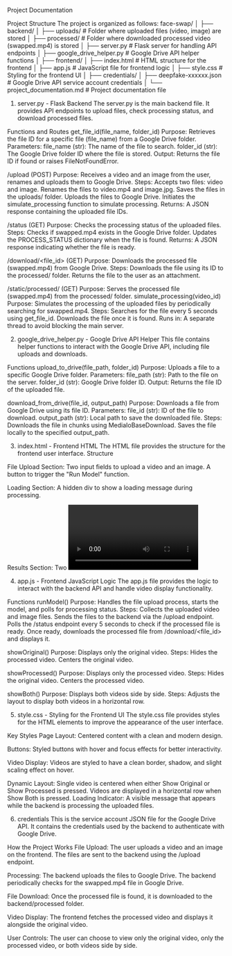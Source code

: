 Project Documentation

Project Structure
The project is organized as follows:
face-swap/
│
├── backend/
│   ├── uploads/                # Folder where uploaded files (video, image) are stored
│   ├── processed/              # Folder where downloaded processed video (swapped.mp4) is stored
│   ├── server.py               # Flask server for handling API endpoints
│   ├── google_drive_helper.py  # Google Drive API helper functions
│
├── frontend/
│   ├── index.html              # HTML structure for the frontend
│   ├── app.js                  # JavaScript file for frontend logic
│   ├── style.css               # Styling for the frontend UI
│
├── credentials/
│   ├── deepfake-xxxxxx.json    # Google Drive API service account credentials
│
└── project_documentation.md    # Project documentation file
1. server.py - Flask Backend
The server.py is the main backend file. It provides API endpoints to upload files, check processing status, and download processed files.

Functions and Routes
get_file_id(file_name, folder_id)
Purpose: Retrieves the file ID for a specific file (file_name) from a Google Drive folder.
Parameters:
file_name (str): The name of the file to search.
folder_id (str): The Google Drive folder ID where the file is stored.
Output: Returns the file ID if found or raises FileNotFoundError.

/upload (POST)
Purpose: Receives a video and an image from the user, renames and uploads them to Google Drive.
Steps:
Accepts two files: video and image.
Renames the files to video.mp4 and image.jpg.
Saves the files in the uploads/ folder.
Uploads the files to Google Drive.
Initiates the simulate_processing function to simulate processing.
Returns: A JSON response containing the uploaded file IDs.

/status (GET)
Purpose: Checks the processing status of the uploaded files.
Steps:
Checks if swapped.mp4 exists in the Google Drive folder.
Updates the PROCESS_STATUS dictionary when the file is found.
Returns: A JSON response indicating whether the file is ready.

/download/<file_id> (GET)
Purpose: Downloads the processed file (swapped.mp4) from Google Drive.
Steps:
Downloads the file using its ID to the processed/ folder.
Returns the file to the user as an attachment.

/static/processed/<filename> (GET)
Purpose: Serves the processed file (swapped.mp4) from the processed/ folder.
simulate_processing(video_id)
Purpose: Simulates the processing of the uploaded files by periodically searching for swapped.mp4.
Steps:
Searches for the file every 5 seconds using get_file_id.
Downloads the file once it is found.
Runs in: A separate thread to avoid blocking the main server.

2. google_drive_helper.py - Google Drive API Helper
This file contains helper functions to interact with the Google Drive API, including file uploads and downloads.

Functions
upload_to_drive(file_path, folder_id)
Purpose: Uploads a file to a specific Google Drive folder.
Parameters:
file_path (str): Path to the file on the server.
folder_id (str): Google Drive folder ID.
Output: Returns the file ID of the uploaded file.

download_from_drive(file_id, output_path)
Purpose: Downloads a file from Google Drive using its file ID.
Parameters:
file_id (str): ID of the file to download.
output_path (str): Local path to save the downloaded file.
Steps:
Downloads the file in chunks using MediaIoBaseDownload.
Saves the file locally to the specified output_path.

3. index.html - Frontend HTML
The HTML file provides the structure for the frontend user interface.
Structure

File Upload Section:
Two input fields to upload a video and an image.
A button to trigger the "Run Model" function.

Loading Section:
A hidden div to show a loading message during processing.

Results Section:
Two <video> elements to display the original video and the processed video.
Three buttons to control the view:
Show Original: Displays only the original video.
Show Processed: Displays only the processed video.
Show Both: Displays both videos side by side.

4. app.js - Frontend JavaScript Logic
The app.js file provides the logic to interact with the backend API and handle video display functionality.

Functions
runModel()
Purpose: Handles the file upload process, starts the model, and polls for processing status.
Steps:
Collects the uploaded video and image files.
Sends the files to the backend via the /upload endpoint.
Polls the /status endpoint every 5 seconds to check if the processed file is ready.
Once ready, downloads the processed file from /download/<file_id> and displays it.

showOriginal()
Purpose: Displays only the original video.
Steps:
Hides the processed video.
Centers the original video.

showProcessed()
Purpose: Displays only the processed video.
Steps:
Hides the original video.
Centers the processed video.

showBoth()
Purpose: Displays both videos side by side.
Steps:
Adjusts the layout to display both videos in a horizontal row.

5. style.css - Styling for the Frontend UI
The style.css file provides styles for the HTML elements to improve the appearance of the user interface.

Key Styles
Page Layout:
Centered content with a clean and modern design.

Buttons:
Styled buttons with hover and focus effects for better interactivity.

Video Display:
Videos are styled to have a clean border, shadow, and slight scaling effect on hover.

Dynamic Layout:
Single video is centered when either Show Original or Show Processed is pressed.
Videos are displayed in a horizontal row when Show Both is pressed.
Loading Indicator:
A visible message that appears while the backend is processing the uploaded files.

6. credentials
This is the service account JSON file for the Google Drive API.
It contains the credentials used by the backend to authenticate with Google Drive.

How the Project Works
File Upload:
The user uploads a video and an image on the frontend.
The files are sent to the backend using the /upload endpoint.

Processing:
The backend uploads the files to Google Drive.
The backend periodically checks for the swapped.mp4 file in Google Drive.

File Download:
Once the processed file is found, it is downloaded to the backend/processed folder.

Video Display:
The frontend fetches the processed video and displays it alongside the original video.

User Controls:
The user can choose to view only the original video, only the processed video, or both videos side by side.
